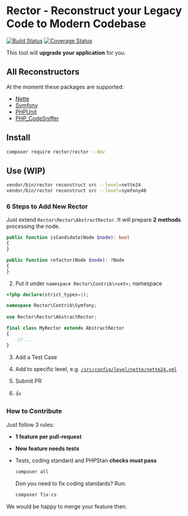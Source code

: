 # Rector - Reconstruct your Legacy Code to Modern Codebase 

[![Build Status](https://img.shields.io/travis/TomasVotruba/Rector/master.svg?style=flat-square)](https://travis-ci.org/TomasVotruba/Rector)
[![Coverage Status](https://img.shields.io/coveralls/TomasVotruba/Rector/master.svg?style=flat-square)](https://coveralls.io/github/TomasVotruba/Rector?branch=master)

This tool will **upgrade your application** for you.

## All Reconstructors

At the moment these packages are supported:

- [Nette](/src/Rector/Contrib/Nette)
- [Symfony](/src/Rector/Contrib/Symfony)
- [PHPUnit](/src/Rector/Contrib/PHPUnit)
- [PHP_CodeSniffer](/src/Rector/Contrib/PHP_CodeSniffer)


## Install

```bash
composer require rector/rector --dev
```

## Use (WIP)

```bash
vendor/bin/rector reconstruct src --level=nette24
vendor/bin/rector reconstruct src --level=symfony40
```


### 6 Steps to Add New Rector

Just extend `Rector\Rector\AbstractRector`.
It will prepare **2 methods** processing the node.

```php
public function isCandidate(Node $node): bool
{
}

public function refactor(Node $node): ?Node
{
}
```

2. Put it under `namespace Rector\Contrib\<set>;` namespace

```php
<?php declare(strict_types=1);

namespace Rector\Contrib\Symfony;
    
use Rector\Rector\AbstractRector;

final class MyRector extends AbstractRector
{
    // ...
}
```

3. Add a Test Case

4. Add to specific level, e.g. [`/src/config/level/nette/nette24.yml`](/src/config/level/nette/nette24.yml)

5. Submit PR
 
6. :+1:   



### How to Contribute

Just follow 3 rules:

- **1 feature per pull-request**
- **New feature needs tests**
- Tests, coding standard and PHPStan **checks must pass**

    ```bash
    composer all
    ```

    Don you need to fix coding standards? Run:

    ```bash
    composer fix-cs
    ```

We would be happy to merge your feature then.
